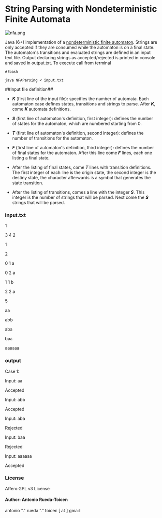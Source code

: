 # **String Parsing with Nondeterministic Finite Automata** #

![nfa.png](https://bitbucket.org/repo/rndAKA/images/3388128771-nfa.png)

Java (6+) implementation of a [nondeterministic finite automaton](http://en.wikipedia.org/wiki/Nondeterministic_finite_automaton).  Strings are only accepted if they are consumed while the automaton is on a final state. The automaton's transitions and evaluated strings are defined in an input text file. Output declaring strings as accepted/rejected is printed in console and saved in output.txt. To execute call from terminal

```
#!bash

java NFAParsing < input.txt
```

##Input file definition##
* ***K*** (first line of the input file): specifies the number of automata. Each automaton case defines states, transitions and strings to parse. After ***K***, come ***K*** automata definitions. 

* ***S*** (first line of automaton's definition, first integer): defines the number of states for the automaton, which are numbered starting from 0.  

* ***T***  (first line of automaton's definition, second integer): defines the number of transitions for the automaton.

*  ***F*** (first line of automaton's definition, third integer): defines the number of final states for the automaton. After this line come ***F*** lines, each one listing a final state.

* After the listing of final states, come ***T*** lines with transition definitions. The first integer of each line is the origin state, the second integer is the destiny state, the character afterwards is a symbol that generates the state transition. 

* After the listing of transitions, comes a line with the integer ***S***. This integer is the number of strings that will be parsed. Next come the ***S*** strings that will be parsed. 

### input.txt 
1  

3 4 2  

1  

2  

0 1 a  

0 2 a 

1 1 b  

2 2 a  

5 

aa  

abb  

aba 

baa  

aaaaaa 

### output

Case 1:

Input: aa

Accepted


Input: abb

Accepted


Input: aba

Rejected


Input: baa

Rejected


Input: aaaaaa

Accepted


### License 

Affero GPL v3 License

#### **Author**: Antonio Rueda-Toicen

antonio "." rueda "." toicen [ at ] gmail
